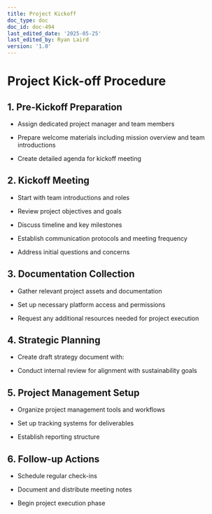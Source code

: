 ```yaml
---
title: Project Kickoff
doc_type: doc
doc_id: doc-494
last_edited_date: '2025-05-25'
last_edited_by: Ryan Laird
version: '1.0'
---
```


# Project Kick-off Procedure

## 1. Pre-Kickoff Preparation

- Assign dedicated project manager and team members

- Prepare welcome materials including mission overview and team introductions

- Create detailed agenda for kickoff meeting

## 2. Kickoff Meeting

- Start with team introductions and roles

- Review project objectives and goals

- Discuss timeline and key milestones

- Establish communication protocols and meeting frequency

- Address initial questions and concerns

## 3. Documentation Collection

- Gather relevant project assets and documentation

- Set up necessary platform access and permissions

- Request any additional resources needed for project execution

## 4. Strategic Planning

- Create draft strategy document with:

- Conduct internal review for alignment with sustainability goals

## 5. Project Management Setup

- Organize project management tools and workflows

- Set up tracking systems for deliverables

- Establish reporting structure

## 6. Follow-up Actions

- Schedule regular check-ins

- Document and distribute meeting notes

- Begin project execution phase
